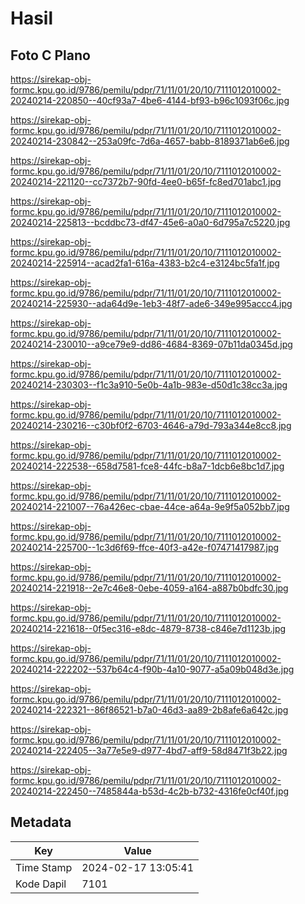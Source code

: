 # Hasil

## Foto C Plano

https://sirekap-obj-formc.kpu.go.id/9786/pemilu/pdpr/71/11/01/20/10/7111012010002-20240214-220850--40cf93a7-4be6-4144-bf93-b96c1093f06c.jpg

https://sirekap-obj-formc.kpu.go.id/9786/pemilu/pdpr/71/11/01/20/10/7111012010002-20240214-230842--253a09fc-7d6a-4657-babb-8189371ab6e6.jpg

https://sirekap-obj-formc.kpu.go.id/9786/pemilu/pdpr/71/11/01/20/10/7111012010002-20240214-221120--cc7372b7-90fd-4ee0-b65f-fc8ed701abc1.jpg

https://sirekap-obj-formc.kpu.go.id/9786/pemilu/pdpr/71/11/01/20/10/7111012010002-20240214-225813--bcddbc73-df47-45e6-a0a0-6d795a7c5220.jpg

https://sirekap-obj-formc.kpu.go.id/9786/pemilu/pdpr/71/11/01/20/10/7111012010002-20240214-225914--acad2fa1-616a-4383-b2c4-e3124bc5fa1f.jpg

https://sirekap-obj-formc.kpu.go.id/9786/pemilu/pdpr/71/11/01/20/10/7111012010002-20240214-225930--ada64d9e-1eb3-48f7-ade6-349e995accc4.jpg

https://sirekap-obj-formc.kpu.go.id/9786/pemilu/pdpr/71/11/01/20/10/7111012010002-20240214-230010--a9ce79e9-dd86-4684-8369-07b11da0345d.jpg

https://sirekap-obj-formc.kpu.go.id/9786/pemilu/pdpr/71/11/01/20/10/7111012010002-20240214-230303--f1c3a910-5e0b-4a1b-983e-d50d1c38cc3a.jpg

https://sirekap-obj-formc.kpu.go.id/9786/pemilu/pdpr/71/11/01/20/10/7111012010002-20240214-230216--c30bf0f2-6703-4646-a79d-793a344e8cc8.jpg

https://sirekap-obj-formc.kpu.go.id/9786/pemilu/pdpr/71/11/01/20/10/7111012010002-20240214-222538--658d7581-fce8-44fc-b8a7-1dcb6e8bc1d7.jpg

https://sirekap-obj-formc.kpu.go.id/9786/pemilu/pdpr/71/11/01/20/10/7111012010002-20240214-221007--76a426ec-cbae-44ce-a64a-9e9f5a052bb7.jpg

https://sirekap-obj-formc.kpu.go.id/9786/pemilu/pdpr/71/11/01/20/10/7111012010002-20240214-225700--1c3d6f69-ffce-40f3-a42e-f07471417987.jpg

https://sirekap-obj-formc.kpu.go.id/9786/pemilu/pdpr/71/11/01/20/10/7111012010002-20240214-221918--2e7c46e8-0ebe-4059-a164-a887b0bdfc30.jpg

https://sirekap-obj-formc.kpu.go.id/9786/pemilu/pdpr/71/11/01/20/10/7111012010002-20240214-221618--0f5ec316-e8dc-4879-8738-c846e7d1123b.jpg

https://sirekap-obj-formc.kpu.go.id/9786/pemilu/pdpr/71/11/01/20/10/7111012010002-20240214-222202--537b64c4-f90b-4a10-9077-a5a09b048d3e.jpg

https://sirekap-obj-formc.kpu.go.id/9786/pemilu/pdpr/71/11/01/20/10/7111012010002-20240214-222321--86f86521-b7a0-46d3-aa89-2b8afe6a642c.jpg

https://sirekap-obj-formc.kpu.go.id/9786/pemilu/pdpr/71/11/01/20/10/7111012010002-20240214-222405--3a77e5e9-d977-4bd7-aff9-58d8471f3b22.jpg

https://sirekap-obj-formc.kpu.go.id/9786/pemilu/pdpr/71/11/01/20/10/7111012010002-20240214-222450--7485844a-b53d-4c2b-b732-4316fe0cf40f.jpg


## Metadata

| Key        | Value               |
| ---------- | ------------------- |
| Time Stamp | 2024-02-17 13:05:41 |
| Kode Dapil | 7101                |



